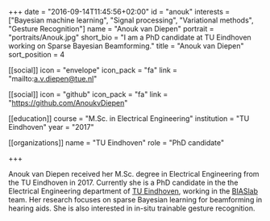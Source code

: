 +++
date = "2016-09-14T11:45:56+02:00"
id = "anouk"
interests = ["Bayesian machine learning", "Signal processing", "Variational methods", "Gesture Recognition"]
name = "Anouk van Diepen"
portrait = "portraits/Anouk.jpg"
short_bio = "I am a PhD candidate at TU Eindhoven working on Sparse Bayesian Beamforming."
title = "Anouk van Diepen"
sort_position = 4

[[social]]
    icon = "envelope"
    icon_pack = "fa"
    link = "mailto:a.v.diepen@tue.nl"

[[social]]
    icon = "github"
    icon_pack = "fa"
    link = "https://github.com/AnoukvDiepen"

[[education]]
    course = "M.Sc. in Electrical Engineering"
    institution = "TU Eindhoven"
    year = "2017"

[[organizations]]
    name = "TU Eindhoven"
    role = "PhD candidate"

+++

Anouk van Diepen received her M.Sc. degree in Electrical Engineering from the TU Eindhoven in 2017. Currently she is a PhD candidate in the the Electrical Engineering department of [TU Eindhoven](http://www.tue.nl), working in the [BIASlab](http://biaslab.org) team. Her research focuses on sparse Bayesian learning for beamforming in hearing aids. She is also interested in in-situ trainable gesture recognition.